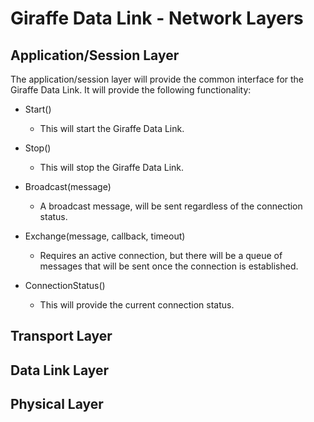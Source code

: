 # Giraffe Data Link - Network Layers

## Application/Session Layer
The application/session layer will provide the common interface for the Giraffe
Data Link. It will provide the following functionality:

- Start()
  - This will start the Giraffe Data Link.

- Stop()
  - This will stop the Giraffe Data Link.

- Broadcast(message)
  - A broadcast message, will be sent regardless of the connection status.

- Exchange(message, callback, timeout)
  - Requires an active connection, but there will be a queue of messages that
    will be sent once the connection is established.

- ConnectionStatus()
  - This will provide the current connection status.

## Transport Layer

## Data Link Layer

## Physical Layer